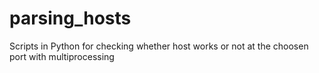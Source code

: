 # parsing_hosts
Scripts in Python for checking whether host works or not at the choosen port with multiprocessing
